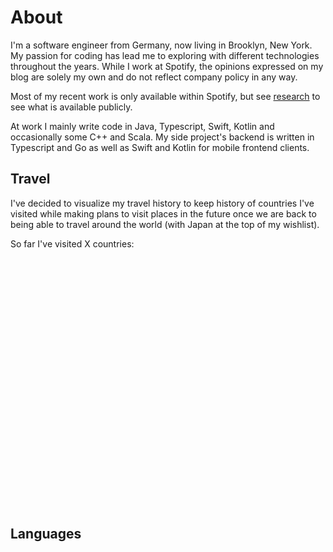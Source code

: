 # About

I'm a software engineer from Germany, now living in Brooklyn, New York. My passion for coding has lead me to exploring with different technologies throughout the years. While I work at Spotify, the opinions expressed on my blog are solely my own and do not reflect company policy in any way. 

Most of my recent work is only available within Spotify, but see [research]() to see what is available publicly. 

At work I mainly write code in Java, Typescript, Swift, Kotlin and occasionally some C++ and Scala. My side project's backend is written in Typescript and Go as well as Swift and Kotlin for mobile frontend clients.

## Travel
I've decided to visualize my travel history to keep history of countries I've visited while making plans to visit places in the future once we are back to being able to travel around the world (with Japan at the top of my wishlist).

So far I've visited <span id="num-countries">X</span> countries: <span id="country-flags" style="font-family: "></span>
<div id="map" style="height: 400px;"></div>

## Languages

<link rel="stylesheet" type="text/css" href="/css/jquery-jvectormap-2.0.5.css">
<script src="/js/jquery.js"></script>
<script src="/js/jquery-jvectormap-2.0.5.min.js"></script>
<script src="/js/countries.js"></script>
<script src="/js/worldmap.js"></script>
<script type="text/javascript">
document.getElementById("num-countries").innerHTML = countriesVisited.length;
const flagsElem = document.getElementById("country-flags");
var countryColors = {};
countriesVisited.sort();
countriesVisited.forEach(function(countryCode) {
  countryColors[countryCode] = 1; // color the country on the vector map
  var base = 0xDDE6;
  let flagEmoji = countryCode.replace(/./g, function(c) {
    // https://www.fileformat.info/info/unicode/char/1f1e6/index.htm
    return "\uD83C" + String.fromCharCode(0xDDE6 + c.charCodeAt(0) - 'A'.charCodeAt(0));
  });
  const span = document.createElement('span');
  span.innerText = flagEmoji;
  span.style.marginLeft = '0.2em';
  span.style.fontFamily = 'apple color emoji,segoe ui emoji,noto color emoji,android emoji,emojisymbols,emojione mozilla,twemoji mozilla,segoe ui symbol';
  span.title = countryCode;
  flagsElem.appendChild(span);
  flagsElem.appendChild(document.createTextNode(' '));
});
$('#map').vectorMap({
  map: 'world_mill_en',
  backgroundColor: 'white',
  zoomMax: 6,
  regionStyle: {
    initial: {
      fill: '#aaa',
      "fill-opacity": 0.7,
      stroke: 'none',
      "stroke-width": 0,
      "stroke-opacity": 1
    },
    hover: {
      "fill-opacity": 1.0,
    },
  },
  series: {
    regions: [{
      values: countryColors,
      scale: ['#C8EEFF', '#0071A4'],
      normalizeFunction: 'polynomial',
    }],
  },
});
</script>
